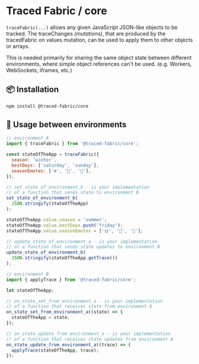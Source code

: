 # Traced Fabric / core

```traceFabric(...)``` allows any given JavaScript JSON-like objects to be tracked.
The traceChanges *(mutations)*, that are produced by the tracedFabric on values mutation, can be used to apply them to other objects or arrays.

This is needed primarily for sharing the same object state between different environments, where simple object references can't be used. (e.g. Workers, WebSockets, iframes, etc.)

## 📦 Installation

```bash
npm install @traced-fabric/core
```

## 🌌 Usage between environments

```javascript
// environment A
import { traceFabric } from '@traced-fabric/core';

const stateOfTheApp = traceFabric({
  season: 'winter',
  bestDays: ['saturday', 'sunday'],
  seasonEmotes: ['❄️', '🎄', '🎅'],
});

// set_state_of_environment_b - is your implementation
// of a function that sends state to environment B
set_state_of_environment_b(
  JSON.stringify(stateOfTheApp)
);

stateOfTheApp.value.season = 'summer';
stateOfTheApp.value.bestDays.push('friday');
stateOfTheApp.value.seasonEmotes = ['🌞', '🌊', '🍦'];

// update_state_of_environment_a - is your implementation
// of a function that sends state updates to environment B
update_state_of_environment_b(
  JSON.stringify(stateOfTheApp.getTrace())
);
```

```javascript
// environment B
import { applyTrace } from '@traced-fabric/core';

let stateOfTheApp;

// on_state_set_from_environment_a - is your implementation
// of a function that receives state from environment A
on_state_set_from_environment_a((state) => {
  stateOfTheApp = state;
});

// on_state_update_from_environment_a - is your implementation
// of a function that receives state updates from environment A
on_state_update_from_environment_a((trace) => {
  applyTrace(stateOfTheApp, trace);
});
```

